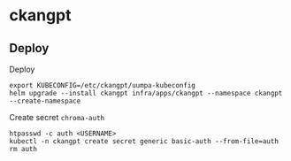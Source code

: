 # ckangpt

## Deploy

Deploy

```
export KUBECONFIG=/etc/ckangpt/uumpa-kubeconfig
helm upgrade --install ckangpt infra/apps/ckangpt --namespace ckangpt --create-namespace
```

Create secret `chroma-auth`

```
htpasswd -c auth <USERNAME>
kubectl -n ckangpt create secret generic basic-auth --from-file=auth
rm auth
```
